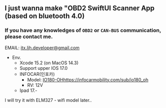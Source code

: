 ## I just wanna make "OBD2 SwiftUI Scanner App (based on bluetooth 4.0)
### If you have any knowledges of `OBD2` or `CAN-BUS` communication, please contact me.
EMAIL: itx.ljh.developer@gmail.com

- Env.
  - Xcode 15.2 (on MacOS 14.3)
  - Support upper IOS 17.0
  - INFOCAR(인포카)
    - Model: [IO180-OH](https://infocarmobility.com/sub/io180_oh)https://infocarmobility.com/sub/io180_oh
    - RV: 12V
  - Ipad 17.-

I will try it with ELM327 - wifi model later..
